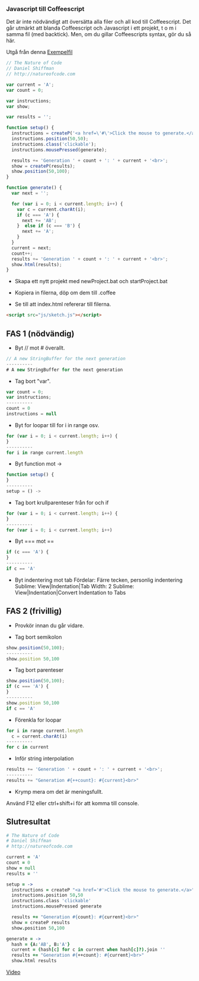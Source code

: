 ### Javascript till Coffeescript

Det är inte nödvändigt att översätta alla filer och all kod till Coffeescript. Det går utmärkt att blanda Coffeescript och Javascript i ett projekt, t o m i samma fil (med backtick). Men, om du gillar Coffeescripts syntax, gör du så här.

Utgå från denna [Exempelfil](https://raw.githubusercontent.com/shiffman/The-Nature-of-Code-Examples-p5.js/master/chp08_fractals/NOC_8_08_SimpleLSystem/sketch.js)

```javascript
// The Nature of Code
// Daniel Shiffman
// http://natureofcode.com

var current = 'A';
var count = 0;

var instructions;
var show;

var results = '';

function setup() {
  instructions = createP('<a href=\'#\'>Click the mouse to generate.</a>');
  instructions.position(50,50);
  instructions.class('clickable');
  instructions.mousePressed(generate);

  results += 'Generation ' + count + ': ' + current + '<br>';
  show = createP(results);
  show.position(50,100);
}

function generate() {
  var next = '';

  for (var i = 0; i < current.length; i++) {
    var c = current.charAt(i);
    if (c === 'A') {
      next += 'AB';
    }  else if (c === 'B') {
      next += 'A';
    }
  }
  current = next;
  count++;
  results += 'Generation ' + count + ': ' + current + '<br>';
  show.html(results);
}
```

* Skapa ett nytt projekt med newProject.bat och startProject.bat

* Kopiera in filerna, döp om dem till .coffee

* Se till att index.html refererar till filerna.

```html
<script src="js/sketch.js"></script>
```

## FAS 1 (nödvändig)

* Byt // mot # överallt.
```javascript
// A new StringBuffer for the next generation
----------
# A new StringBuffer for the next generation
```

* Tag bort "var".
```javascript
var count = 0;
var instructions;
----------
count = 0
instructions = null
```

* Byt for loopar till for i in range osv.

```javascript
for (var i = 0; i < current.length; i++) {
}
----------
for i in range current.length
```
* Byt function mot ->

```javascript
function setup() {
}
----------
setup = () ->
```

* Tag bort krullparenteser från for och if
```javascript
for (var i = 0; i < current.length; i++) {
}
----------
for (var i = 0; i < current.length; i++)
```

* Byt === mot ==
```javascript
if (c === 'A') {
}
----------
if c == 'A'
```

* Byt indentering mot tab
Fördelar: Färre tecken, personlig indentering
Sublime: View|Indentation|Tab Width: 2
Sublime: View|Indentation|Convert Indentation to Tabs

## FAS 2 (frivillig)

* Provkör innan du går vidare.

* Tag bort semikolon
```javascript
show.position(50,100);
----------
show.position 50,100
```

* Tag bort parenteser
```javascript
show.position(50,100);
if (c === 'A') {
}
----------
show.position 50,100
if c == 'A'
```

* Förenkla for loopar
```javascript
for i in range current.length
  c = current.charAt(i)
----------
for c in current
```

* Inför string interpolation
```javascript
results += 'Generation ' + count + ': ' + current + '<br>';
----------
results += "Generation #{++count}: #{current}<br>"
```

* Krymp mera om det är meningsfullt.

Använd F12 eller ctrl+shift+i för att komma till console.

## Slutresultat

```coffeescript
# The Nature of Code
# Daniel Shiffman
# http://natureofcode.com

current = 'A'
count = 0
show = null
results = ''

setup = ->
  instructions = createP "<a href='#'>Click the mouse to generate.</a>"
  instructions.position 50,50
  instructions.class 'clickable'
  instructions.mousePressed generate

  results += "Generation #{count}: #{current}<br>"
  show = createP results
  show.position 50,100

generate = ->
  hash = {A:'AB', B:'A'}
  current = (hash[c] for c in current when hash[c]?).join ''
  results += "Generation #{++count}: #{current}<br>"
  show.html results
```

[Video](https://www.youtube.com/watch?v=E1B4UoSQMFw&index=19&list=PLRqwX-V7Uu6ZiZxtDDRCi6uhfTH4FilpH)
